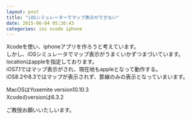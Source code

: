 ```yaml
---
layout: post
title: "iOSシミュレーターでマップ表示ができない"
date: 2015-06-04 05:26:43
categories: ios xcode iphone
---
```

<p>Xcodeを使い、iphoneアプリを作ろうと考えています。<br>
しかし、iOSシミュレータでマップ表示がうまくいかずつまづいています。<br>
locationはappleを指定しております。<br>
iOS7.1ではマップ表示がされ、現在地もappleとなって動作する。<br>
iOS8.2や8.3ではマップが表示されず、罫線のみの表示となっていまいます。</p>

<p>MacOSはYosemite version10.10.3<br>
Xcodeのversionは6.3.2</p>

<p>ご教授お願いいたしいます。</p>
